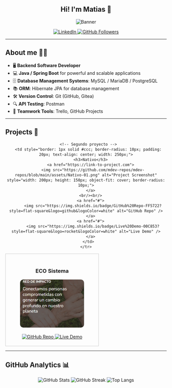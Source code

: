 ## <div align="center">Hi! I'm Matias 👋</div>

<p align="center">
  <img src="https://github.com/user-attachments/assets/68b71ec1-eeb9-42b0-8da5-867f89554098" alt="Banner" />
</p>

<!-- Aquí podrías cambiar la imagen del banner si prefieres algo más retro o en estilo pixel art -->
<!-- Ejemplo de banner retro: https://github.com/path/to/pixel-art-banner.png -->

<div align="center">
  <!-- Badges con enlaces personalizados -->
  <a href="https://www.linkedin.com/in/mnm-dev" target="_blank">
    <img src="https://img.shields.io/badge/-LinkedIn-blue?style=flat-square&logo=Linkedin&logoColor=white" alt="LinkedIn" />
  </a>
  <a href="https://github.com/mdev-repos?tab=followers">
    <img src="https://img.shields.io/github/followers/mdev-repos?label=GitHub%20Followers&style=flat-square" alt="GitHub Followers" />
  </a>
  <!-- Puedes agregar más badges según tus preferencias -->
</div>

---

## About me 👨‍💻

- 🖥️ **Backend Software Developer**
- 💻 **Java / Spring Boot** for powerful and scalable applications
- 🗄️ **Database Management Systems**: MySQL / MariaDB / PostgreSQL
- 📚 **ORM**: Hibernate JPA for database management
- 🛠️ **Version Control**: Git (GitHub, Gitea)
- 🔍 **API Testing**: Postman
- 🤝 **Teamwork Tools**: Trello, GitHub Projects

---

## Projects 🚀

<div align="center">
  <table>
    <tr>
      <!-- Primer proyecto -->
      <td style="border: 1px solid #ccc; border-radius: 10px; padding: 20px; text-align: center; width: 250px;">
        <h3>ECO Sistema</h3>
        <a href="https://github.com/mdev-repos/EcoSistema-WebApp-v01">
          <img src="https://github.com/mdev-repos/mdev-repos/blob/main/assets/ECOSistema-03.png" alt="Project Screenshot" style="width: 200px; height: 150px; object-fit: cover; border-radius: 10px;">
        </a>
        <br/><br/>
        <a href="https://github.com/mdev-repos/EcoSistema-WebApp-v01">
          <img src="https://img.shields.io/badge/GitHub%20Repo-FF5722?style=flat-square&logo=github&logoColor=white" alt="GitHub Repo" />
        </a>
        <a href="#">
          <img src="https://img.shields.io/badge/Live%20Demo-00C853?style=flat-square&logo=rocket&logoColor=white" alt="Live Demo" />
        </a>
      </td>

      <!-- Segundo proyecto -->
      <td style="border: 1px solid #ccc; border-radius: 10px; padding: 20px; text-align: center; width: 250px;">
        <h3>Nativo</h3>
        <a href="https://link-to-project.com">
          <img src="https://github.com/mdev-repos/mdev-repos/blob/main/assets/Nativo-01.png" alt="Project Screenshot" style="width: 200px; height: 150px; object-fit: cover; border-radius: 10px;">
        </a>
        <br/><br/>
        <a href="#">
          <img src="https://img.shields.io/badge/GitHub%20Repo-FF5722?style=flat-square&logo=github&logoColor=white" alt="GitHub Repo" />
        </a>
        <a href="#">
          <img src="https://img.shields.io/badge/Live%20Demo-00C853?style=flat-square&logo=rocket&logoColor=white" alt="Live Demo" />
        </a>
      </td>
    </tr>
  </table>
</div>


---

## GitHub Analytics 📊

<p align="center">
  <img src="https://github-readme-stats.vercel.app/api?username=mdev-repos&show_icons=true&theme=radical" alt="GitHub Stats" />
  <img src="https://github-readme-streak-stats.herokuapp.com/?user=mdev-repos&theme=radical" alt="GitHub Streak" />
  <img src="https://github-readme-stats.vercel.app/api/top-langs/?username=mdev-repos&layout=compact&theme=radical" alt="Top Langs" />
</p>

<!-- Puedes explorar más métricas en: https://github.com/anuraghazra/github-readme-stats -->


<!--
**mdev-repos/mdev-repos** is a ✨ _special_ ✨ repository because its `README.md` (this file) appears on your GitHub profile.

Here are some ideas to get you started:

- 🔭 I’m currently working on ...
- 🌱 I’m currently learning ...
- 👯 I’m looking to collaborate on ...
- 🤔 I’m looking for help with ...
- 💬 Ask me about ...
- 📫 How to reach me: ...
- 😄 Pronouns: ...
- ⚡ Fun fact: ...
-->
